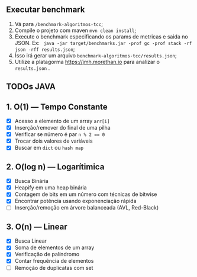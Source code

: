 ## Executar benchmark

1. Vá para `/benchmark-algoritmos-tcc`;
2. Compile o projeto com maven `mvn clean install`;
3. Execute o benchmark especificando os params de metricas e saida no JSON. Ex:
` java -jar target/benchmarks.jar -prof gc -prof stack -rf json -rff results.json`;
4. Isso irá gerar um arquivo `benchmark-algoritmos-tcc/results.json`;
5. Utilize a platagorma https://jmh.morethan.io para analizar o `results.json` .


## TODOs JAVA

## 1. O(1) — Tempo Constante

- [X] Acesso a elemento de um array `arr[i]`
- [X] Inserção/remover do final de uma pilha
- [X] Verificar se número é par `n % 2 == 0` 
- [X] Trocar dois valores de variáveis
- [X] Buscar em `dict` ou `hash map`

## 2. O(log n) — Logarítimica

- [X] Busca Binária	
- [x] Heapify em uma heap binária
- [X] Contagem de bits em um número com técnicas de bitwise
- [X] Encontrar potência usando exponenciação rápida
- [ ] Inserção/remoção em árvore balanceada (AVL, Red-Black)	

## 3. O(n) — Linear

- [X] Busca Linear
- [x] Soma de elementos de um array
- [X] Verificação de palíndromo
- [X] Contar frequência de elementos
- [ ] Remoção de duplicatas com set